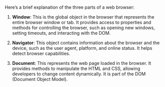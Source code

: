 Here’s a brief explanation of the three parts of a web browser:

1. **Window**: This is the global object in the browser that represents the entire browser window or tab. It provides access to properties and methods for controlling the browser, such as opening new windows, setting timeouts, and interacting with the DOM.
    
2. **Navigator**: This object contains information about the browser and the device, such as the user agent, platform, and online status. It helps detect browser capabilities.
    
3. **Document**: This represents the web page loaded in the browser. It provides methods to manipulate the HTML and CSS, allowing developers to change content dynamically. It is part of the DOM (Document Object Model).